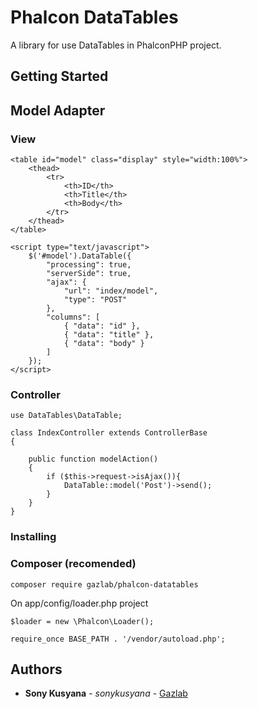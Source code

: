 # Phalcon DataTables

A library for use DataTables in PhalconPHP project.

## Getting Started

## Model Adapter

### View

```
<table id="model" class="display" style="width:100%">
    <thead>
        <tr>
            <th>ID</th>
            <th>Title</th>
            <th>Body</th>
        </tr>
    </thead>
</table>

<script type="text/javascript">
    $('#model').DataTable({
        "processing": true,
        "serverSide": true,
        "ajax": {
            "url": "index/model",
            "type": "POST"
        },
        "columns": [
            { "data": "id" },
            { "data": "title" },
            { "data": "body" }
        ]
    });
</script>
```

### Controller
```
use DataTables\DataTable;

class IndexController extends ControllerBase
{

    public function modelAction()
    {
        if ($this->request->isAjax()){
            DataTable::model('Post')->send();
        }
    }
}
```

### Installing

### Composer (recomended)

```
composer require gazlab/phalcon-datatables
```

On app/config/loader.php project

```
$loader = new \Phalcon\Loader();

require_once BASE_PATH . '/vendor/autoload.php';
```

## Authors

* **Sony Kusyana** - *sonykusyana* - [Gazlab](https://github.com/gazlab)